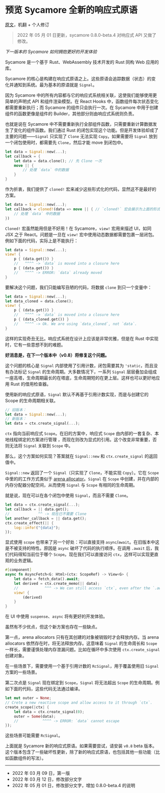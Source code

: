 # 预览 Sycamore 全新的响应式原语

[原文][original_post]，机翻 + 个人修订

>2022 年 05 月 01 日更新，sycamore 0.8.0-beta.4 对响应式 API 又做了修改。

[original_post]: https://github.com/sycamore-rs/sycamore/blob/master/docs/posts/new-reactive-primitives.md

_下一版本的 Sycamore 如何拥抱更好的开发体验_

Sycamore 是一个基于 Rust、WebAssembly 技术开发的 Rust 同构 Web 应用的库。

Sycamore 的核心是构建在响应式原语之上。这些原语会追踪数据（状态）的变化并通知到系统。最为基本的原语就是 `Signal`。

因为 Sycamore 中的所有内容都与它的响应式系统相关联，这使我们能够使用更简单的声明式 API 和组件渲染模型。在 React Hooks 中，函数组件每次状态变化都需要重新执行；而 Sycamore 的组件只会执行一次。在 Sycamore 中用于创建组件的函数更像是组件的 Builder，其他部分则由响应式系统则负责。

也就是说在 Sycamore 中不需要重新执行全部组件函数，只需要重新计算数据发生了变化的组件函数。我们通过 Rust 的闭包实现这个功能。但是开发体验却成了主要的问题——`Signal` 只实现了 `Clone` 无法实现 `Copy`。如果需要将 `Signal` 放到一个闭包使用时，都需要先 `Clone`，然后才能 move 到闭包中。

```rust
let data = Signal::new(...);
let callback = {
    let data = data.clone(); // 先 Clone 一次
    move || {
        // 处理 `data` 中的数据
    }
}
```

作为折衷，我们提供了 `cloned!` 宏来减少这些形式化的代码，显然这不是最好的方案。

```rust
let data = Signal::new(...);
let callback = cloned!(data => move || { // `cloned!` 宏会展示为上面的形式代码
    // 处理 `data` 中的数据
})
```

`Cloned!` 宏虽然能用但是不好用！在 Sycamore，`view!` 宏用来描述 UI，如同 JSX 之于 React。问题是一旦在 `view!` 宏中使用动态数据都需要包裹一层闭包。例如下面的代码，实际上是不能执行：

```rust
let data = Signal::new(...);
view! {
    p { (data.get()) }
    //   ^^^^ -> `data` is moved into a closure here
    p { (data.get()) }
    //   ^^^^ -> ERROR: `data` already moved
}
```

要解决这个问题，我们只能编写丑陋的代码，将数据 `clone` 到只一个变量中：

```rust
let data = Signal::new(...);
let data_cloned = data.clone();
view! {
    p { (data.get()) }
    //   ^^^^ -> `data` is moved into a closure here
    p { (data_cloned.get()) }
    //   ^^^^ -> Ok. We are using `data_cloned`, not `data`.
}
```

这样的实现奇丑无比。响应式系统在设计上应该是非常优雅，但是在 Rust 中实现时，它有一些意想不到的难题。

**好消息是，在下一个版本中（v0.8）将修复这个问题。**

这个问题的核心是 `Signal` 内部使用了引用计数，闭包需要其为 `'static`，而且没有办法标记 `Signal` 的生命周期。大多数情况下，一系列 `Signal` 层层叠加会组成一座高塔，生命周期最长的在塔底，生命周期短的在更上层。这样也可以更好地应用 Rust 的借用检查器。

使用新的响应式原语，`Signal` 默认不再基于引用计数实现，而是与创建它的 Scope 的生命周期相关联。

```rust
// 旧版本：
let data = Signal::new(...);
// 新版本：
let data = ctx.create_signal(...);
```

`ctx` 指向当前响应式 `Scope`。在旧的方案中，响应式 `Scope` 由内部的一套复杂、本地线程绑定的方案进行管理 ，而现在则改为显式的引用。这个改变非常重要，否则无法将 `Signal` 关联到 `Scope` 中。

那么，这个方案如何实现？答案就在 `Signal::new` 和 `ctx.create_signal` 的返回值中。

`Signal::new` 返回了一个 `Signal`（只实现了 `Clone`，不能实现 `Copy`）。它在 `Scope` 中里的的工作方式类似于 [arena allocator](https://en.wikipedia.org/wiki/Region-based_memory_management)。`Signal` 在 `Scope` 中创建，并在内部的内存分配器分配空间，从而使用 `Signal` 与 `Scope` 有相同的生命周期。

就是说，现在可以在各个闭包中使用 `Signal`，而且不需要 `Clone`。

```rust
let data = ctx.create_signal(...);
let callback = || data.get();
//             ^^ -> 现在已不需要 Clone
let another_callback = || data.get();
ctx.create_effect(|| {
    log::info!("{data}");
});
```

显式使用 `scope` 也带来了另一个好处：可以直接支持 `async`/`await`。在旧版本中这是不被支持的特性。原因是 `async` 破坏了代码的执行顺序。在调用 `.await` 后，我们代码得知当前位于哪个 `Scope`。现在我们可以直接访问 `ctx`，这样可以实现更直观的业务逻辑。

```rust
#[component]
async fn AsyncFetch<G: Html>(ctx: ScopeRef) -> View<G> {
    let data = fetch_data().await;
    let derived = ctx.create_memo(|| data);
    //            ^^^ -> We can still access `ctx`, even after the `.await` suspension point.
    view! {
        (derived)
    }
}
```

在 UI 中使用 `suspense`、`async` 将有更好的开发体验。

虽然有不少优点，但这个新方案也存在一些缺点。

第一点，arena allocators 只有在其创建的对象被销毁时才会释放内存。当 arena allocators 依然存在时，将无法释放内存。这意味着 `Signal` 的生命周长和 `Scope` 一样长，需要谨慎处理内存泄漏问题。比如在循环中多次使用 `ctx.create_signal` 创建对象。 

在一些场景下，需要使用一个基于引用计数的 `RcSignal`，用于覆盖使用旧 `Signal` 方案的一些场景。

第二次点是 `Signal` 现在绑定到 `Scope`，`Signal` 将无法超出 `Scope` 的生命周期。例如下面的代码，这些代码无法通过编译。

```rust
let mut outer = None;
// Crete a new reactive scope and allow access to it through `ctx`.
create_scope(|ctx| {
    let data = ctx.create_signal(0);
    outer = Some(data);
    //           ^^^^ -> ERROR: `data` cannot escape
});
```

这些场景可能需要 `RcSignal`。

上面就是 Sycamore 新的响应式原语。如果需要尝试，请安装 `v0.8` beta 版本。这个版本包含了一些破坏性更新，除了新的响应式原语，也包括其他一些功能（比如函数组件的写法）。

---

- 2022 年 03 月 09 日，第一版
- 2022 年 03 月 12 日，修改部分文字
- 2022 年 05 月 01 日，修改部分文字，增加 0.8.0-beta.4 的说明

